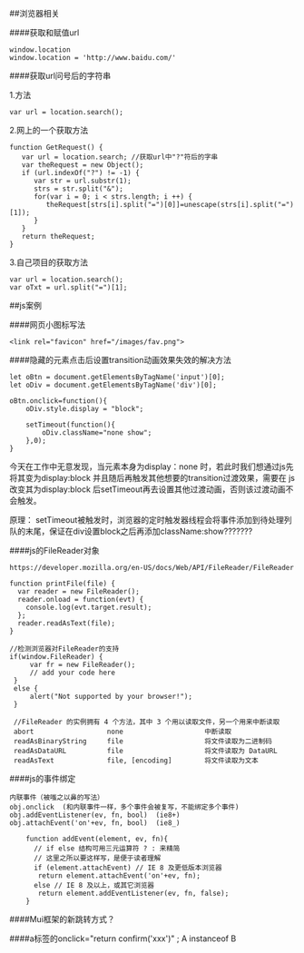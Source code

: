 ##浏览器相关

####获取和赋值url

	window.location
	window.location = 'http://www.baidu.com/'


####获取url问号后的字符串

1.方法

	var url = location.search();

2.网上的一个获取方法

	function GetRequest() {  
	   var url = location.search; //获取url中"?"符后的字串  
	   var theRequest = new Object();  
	   if (url.indexOf("?") != -1) {  
	      var str = url.substr(1);  
	      strs = str.split("&");  
	      for(var i = 0; i < strs.length; i ++) {  
	         theRequest[strs[i].split("=")[0]]=unescape(strs[i].split("=")[1]);  
	      }  
	   }  
	   return theRequest;  
	}  
	
3.自己项目的获取方法

	var url = location.search();
	var oTxt = url.split("=")[1];




##js案例

####网页小图标写法

	<link rel="favicon" href="/images/fav.png">

####隐藏的元素点击后设置transition动画效果失效的解决方法

	let oBtn = document.getElementsByTagName('input')[0];
	let oDiv = document.getElementsByTagName('div')[0];

	oBtn.onclick=function(){
		oDiv.style.display = "block";
		
		setTimeout(function(){
			oDiv.className="none show";
		},0);
	}

今天在工作中无意发现，当元素本身为display：none 时，若此时我们想通过js先将其变为display:block 并且随后再触发其他想要的transition过渡效果，需要在 js改变其为display:block 后setTimeout再去设置其他过渡动画，否则该过渡动画不会触发。 

原理： setTimeout被触发时，浏览器的定时触发器线程会将事件添加到待处理列队的末尾，保证在div设置block之后再添加className:show???????

####js的FileReader对象

	https://developer.mozilla.org/en-US/docs/Web/API/FileReader/FileReader

	function printFile(file) {
	  var reader = new FileReader();
	  reader.onload = function(evt) {
	    console.log(evt.target.result);
	  };
	  reader.readAsText(file);
	}

	//检测浏览器对FileReader的支持
	if(window.FileReader) {
	     var fr = new FileReader();
	     // add your code here
	 }
	 else {
	     alert("Not supported by your browser!");
	 }

	 //FileReader 的实例拥有 4 个方法，其中 3 个用以读取文件，另一个用来中断读取
	 abort					none					中断读取		
	 readAsBinaryString		file					将文件读取为二进制码
	 readAsDataURL			file					将文件读取为 DataURL
	 readAsText				file, [encoding] 		将文件读取为文本

####js的事件绑定

	内联事件（被嗤之以鼻的写法）
	obj.onclick  (和内联事件一样，多个事件会被复写，不能绑定多个事件)
	obj.addEventListener(ev, fn, bool)	(ie8+)
	obj.attachEvent('on'+ev, fn, bool)	(ie8_)


```script	
	function addEvent(element, ev, fn){
	  // if else 结构可用三元运算符 ? : 来精简
	  // 这里之所以要这样写，是便于读者理解
	  if (element.attachEvent) // IE 8 及更低版本浏览器
	   return element.attachEvent('on'+ev, fn);
	  else // IE 8 及以上，或其它浏览器
	   return element.addEventListener(ev, fn, false);
	}
```


####Mui框架的新跳转方式？

####a标签的onclick="return confirm('xxx')"  ; A instanceof B